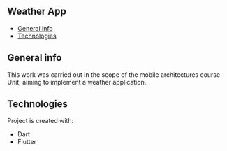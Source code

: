 ## Weather App
* [General info](#general-info)
* [Technologies](#technologies)

## General info
This work was carried out in the scope of the mobile architectures course Unit, aiming to implement a weather application.

	
## Technologies
Project is created with:
* Dart
* Flutter
